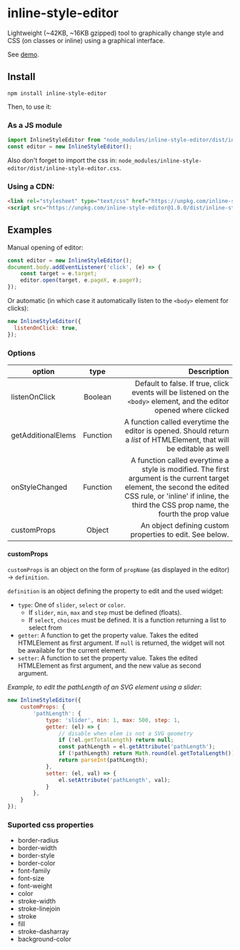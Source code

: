 # inline-style-editor
Lightweight (~42KB, ~16KB gzipped) tool to graphically change style and CSS (on classes or inline) using a graphical interface.

See [demo](https://qpincon.github.io/inline-style-editor/).

## Install
```
npm install inline-style-editor
```

Then, to use it:

### As a JS module
```js
import InlineStyleEditor from "node_modules/inline-style-editor/dist/inline-style-editor.mjs";
const editor = new InlineStyleEditor();
```
Also don't forget to import the css in: `node_modules/inline-style-editor/dist/inline-style-editor.css`.


### Using a CDN:
```html
<link rel="stylesheet" type="text/css" href="https://unpkg.com/inline-style-editor@1.0.0/dist/inline-style-editor.css" />
<script src="https://unpkg.com/inline-style-editor@1.0.0/dist/inline-style-editor.js"></script>
```

## Examples
Manual opening of editor:
```js
const editor = new InlineStyleEditor();
document.body.addEventListener('click', (e) => {
    const target = e.target;
    editor.open(target, e.pageX, e.pageY);
});
```
Or automatic (in which case it automatically listen to the `<body>` element for clicks):
```js
new InlineStyleEditor({
  listenOnClick: true,
});
```

### Options
| option        | type           | Description  |
| ------------- |:-------------:| -----:|
| listenOnClick      | Boolean | Default to false. If true, click events will be listened on the `<body>` element, and the editor opened where clicked |
| getAdditionalElems      | Function      |   A function called everytime the editor is opened. Should return a *list* of HTMLElement, that will be editable as well |
| onStyleChanged      | Function      |   A function called everytime a style is modified. The first argument is the current target element, the second the edited CSS rule, or 'inline' if inline, the third the CSS prop name, the fourth the prop value |
| customProps      | Object      |   An object defining custom properties to edit. See below. |

#### customProps

`customProps` is an object on the form of `propName` (as displayed in the editor) -> `definition`. 

`definition` is an object defining the property to edit and the used widget:
- `type`: One of `slider`, `select` or `color`. 
    - If `slider`, `min`, `max` and `step` must be defined (floats).
    - If `select`, `choices` must be defined. It is a function returning a list to select from
- `getter`: A function to get the property value. Takes the edited HTMLElement as first argument. If `null` is returned, the widget will not be awailable for the current element.
- `setter`: A function to set the property value. Takes the edited HTMLElement as first argument, and the new value as second argument.

_Example, to edit the pathLength of an SVG element using a slider_:
```js
new InlineStyleEditor({
    customProps: {
        'pathLength': {
            type: 'slider', min: 1, max: 500, step: 1,
            getter: (el) => {
                // disable when elem is not a SVG geometry
                if (!el.getTotalLength) return null;
                const pathLength = el.getAttribute('pathLength');
                if (!pathLength) return Math.round(el.getTotalLength());
                return parseInt(pathLength);
            },
            setter: (el, val) => {
                el.setAttribute('pathLength', val);
            }
        },
    }
});
```

### Suported css properties

- border-radius
- border-width
- border-style
- border-color
- font-family
- font-size
- font-weight
- color
- stroke-width
- stroke-linejoin
- stroke
- fill
- stroke-dasharray
- background-color
